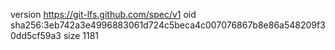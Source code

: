 version https://git-lfs.github.com/spec/v1
oid sha256:3eb742a3e4996883061d724c5beca4c007076867b8e86a548209f30dd5cf59a3
size 1181

